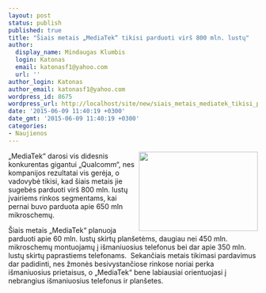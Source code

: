 ```yaml
---
layout: post
status: publish
published: true
title: "Šiais metais „MediaTek“ tikisi parduoti virš 800 mln. lustų"
author:
  display_name: Mindaugas Klumbis
  login: Katonas
  email: katonasf1@yahoo.com
  url: ''
author_login: Katonas
author_email: katonasf1@yahoo.com
wordpress_id: 8675
wordpress_url: http://localhost/site/new/siais_metais_mediatek_tikisi_parduoti_virs_800_mln_lustu/
date: '2015-06-09 11:40:19 +0300'
date_gmt: '2015-06-09 11:40:19 +0300'
categories:
- Naujienos
---
```

<p>
	<a href="http://technews.lt/userfiles/08818f3b03812634d3236553a0f4e1d7_XL(1).jpg"><img alt="" src="http://technews.lt/userfiles/08818f3b03812634d3236553a0f4e1d7_XL(1).jpg" style="width: 240px; height: 160px; float: right;" /></a>&bdquo;MediaTek&ldquo; darosi vis didesnis konkurentas gigantui &bdquo;Qualcomm&ldquo;, nes kompanijos rezultatai vis gerėja, o vadovybė tikisi, kad &scaron;iais metais jie sugebės parduoti vir&scaron; 800 mln. lustų įvairiems rinkos segmentams, kai pernai buvo parduota apie 650 mln mikroschemų.</p>
<p>
	&Scaron;iais metais &bdquo;MediaTek&ldquo; planuoja parduoti apie 60 mln. lustų skirtų plan&scaron;etėms, daugiau nei 450 mln. mikroschemų montuojamų į i&scaron;maniuosius telefonus bei dar apie 350 mln. lustų skirtų paprastiems telefonams. &nbsp;Sekančiais metais tikimasi pardavimus dar padidinti, nes žmonės besivystančiose rinkose noriai perka i&scaron;maniuosius prietaisus, o &bdquo;MediaTek&ldquo; bene labiausiai orientuojasi į nebrangius i&scaron;maniuosius telefonus ir plan&scaron;etes.</p>
